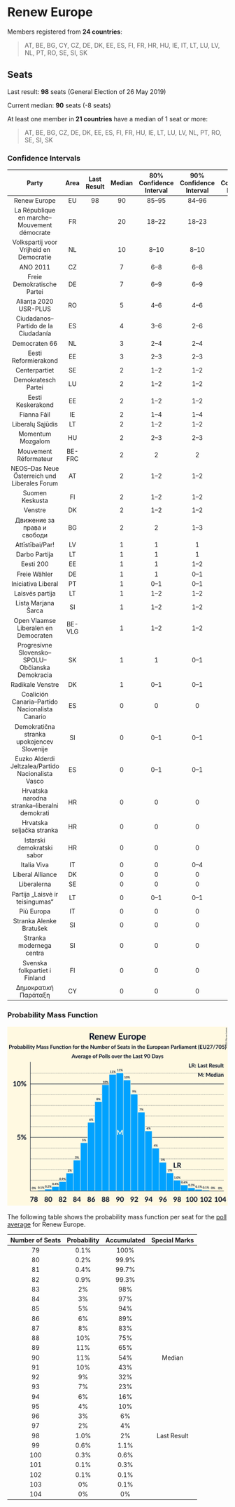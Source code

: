 # Renew Europe

Members registered from **24 countries**:

> AT, BE, BG, CY, CZ, DE, DK, EE, ES, FI, FR, HR, HU, IE, IT, LT, LU, LV, NL, PT, RO, SE, SI, SK

## Seats

Last result: **98** seats (General Election of 26 May 2019)

Current median: **90** seats (-8 seats)

At least one member in **21 countries** have a median of 1 seat or more:

> AT, BE, BG, CZ, DE, DK, EE, ES, FI, FR, HU, IE, LT, LU, LV, NL, PT, RO, SE, SI, SK

### Confidence Intervals

| Party | Area | Last Result | Median | 80% Confidence Interval | 90% Confidence Interval | 95% Confidence Interval | 99% Confidence Interval |
|:-----:|:----:|:-----------:|:------:|:-----------------------:|:-----------------------:|:-----------------------:|:-----------------------:|
| Renew Europe | EU | 98 | 90 | 85–95 | 84–96 | 83–97 | 81–100 |
| La République en marche–Mouvement démocrate | FR | | 20 | 18–22 | 18–23 | 18–23 | 18–24 |
| Volkspartij voor Vrijheid en Democratie | NL | | 10 | 8–10 | 8–10 | 8–10 | 8–10 |
| ANO 2011 | CZ | | 7 | 6–8 | 6–8 | 6–8 | 6–9 |
| Freie Demokratische Partei | DE | | 7 | 6–9 | 6–9 | 5–9 | 5–10 |
| Alianța 2020 USR-PLUS | RO | | 5 | 4–6 | 4–6 | 4–6 | 4–6 |
| Ciudadanos–Partido de la Ciudadanía | ES | | 4 | 3–6 | 2–6 | 2–6 | 2–6 |
| Democraten 66 | NL | | 3 | 2–4 | 2–4 | 2–4 | 2–4 |
| Eesti Reformierakond | EE | | 3 | 2–3 | 2–3 | 2–3 | 2–3 |
| Centerpartiet | SE | | 2 | 1–2 | 1–2 | 1–2 | 1–3 |
| Demokratesch Partei | LU | | 2 | 1–2 | 1–2 | 1–2 | 1–2 |
| Eesti Keskerakond | EE | | 2 | 1–2 | 1–2 | 1–2 | 1–2 |
| Fianna Fáil | IE | | 2 | 1–4 | 1–4 | 1–4 | 1–4 |
| Liberalų Sąjūdis | LT | | 2 | 1–2 | 1–2 | 1–2 | 1–2 |
| Momentum Mozgalom | HU | | 2 | 2–3 | 2–3 | 2–3 | 2–3 |
| Mouvement Réformateur | BE-FRC | | 2 | 2 | 2 | 1–2 | 1–2 |
| NEOS–Das Neue Österreich und Liberales Forum | AT | | 2 | 1–2 | 1–2 | 1–2 | 1–3 |
| Suomen Keskusta | FI | | 2 | 1–2 | 1–2 | 1–2 | 1–2 |
| Venstre | DK | | 2 | 1–2 | 1–2 | 1–2 | 1–2 |
| Движение за права и свободи | BG | | 2 | 2 | 1–3 | 1–3 | 1–3 |
| Attīstībai/Par! | LV | | 1 | 1 | 1 | 1 | 1–2 |
| Darbo Partija | LT | | 1 | 1 | 1 | 0–2 | 0–2 |
| Eesti 200 | EE | | 1 | 1 | 1–2 | 1–2 | 1–2 |
| Freie Wähler | DE | | 1 | 1 | 0–1 | 0–2 | 0–2 |
| Iniciativa Liberal | PT | | 1 | 0–1 | 0–1 | 0–1 | 0–2 |
| Laisvės partija | LT | | 1 | 1–2 | 1–2 | 1–2 | 1–2 |
| Lista Marjana Šarca | SI | | 1 | 1–2 | 1–2 | 1–2 | 1–3 |
| Open Vlaamse Liberalen en Democraten | BE-VLG | | 1 | 1–2 | 1–2 | 1–2 | 1–2 |
| Progresívne Slovensko–SPOLU–Občianska Demokracia | SK | | 1 | 1 | 0–1 | 0–1 | 0–2 |
| Radikale Venstre | DK | | 1 | 0–1 | 0–1 | 0–1 | 0–1 |
| Coalición Canaria–Partido Nacionalista Canario | ES | | 0 | 0 | 0 | 0 | 0 |
| Demokratična stranka upokojencev Slovenije | SI | | 0 | 0–1 | 0–1 | 0–1 | 0–1 |
| Euzko Alderdi Jeltzalea/Partido Nacionalista Vasco | ES | | 0 | 0–1 | 0–1 | 0–1 | 0–1 |
| Hrvatska narodna stranka–liberalni demokrati | HR | | 0 | 0 | 0 | 0 | 0 |
| Hrvatska seljačka stranka | HR | | 0 | 0 | 0 | 0 | 0 |
| Istarski demokratski sabor | HR | | 0 | 0 | 0 | 0 | 0 |
| Italia Viva | IT | | 0 | 0 | 0–4 | 0–4 | 0–5 |
| Liberal Alliance | DK | | 0 | 0 | 0 | 0 | 0 |
| Liberalerna | SE | | 0 | 0 | 0 | 0 | 0–1 |
| Partija „Laisvė ir teisingumas“ | LT | | 0 | 0–1 | 0–1 | 0–1 | 0–1 |
| Più Europa | IT | | 0 | 0 | 0 | 0 | 0 |
| Stranka Alenke Bratušek | SI | | 0 | 0 | 0 | 0 | 0 |
| Stranka modernega centra | SI | | 0 | 0 | 0 | 0 | 0 |
| Svenska folkpartiet i Finland | FI | | 0 | 0 | 0 | 0–1 | 0–1 |
| Δημοκρατική Παράταξη | CY | | 0 | 0 | 0 | 0 | 0 |

### Probability Mass Function

![Graph with seats probability mass function not yet produced](average-2021-02-28-seats-pmf-reneweurope.png "Seats Probability Mass Function")

The following table shows the probability mass function per seat for the [poll average](average-2021-02-28.html) for Renew Europe.

| Number of Seats | Probability | Accumulated | Special Marks |
|:---------------:|:-----------:|:-----------:|:-------------:|
| 79 | 0.1% | 100% |  |
| 80 | 0.2% | 99.9% |  |
| 81 | 0.4% | 99.7% |  |
| 82 | 0.9% | 99.3% |  |
| 83 | 2% | 98% |  |
| 84 | 3% | 97% |  |
| 85 | 5% | 94% |  |
| 86 | 6% | 89% |  |
| 87 | 8% | 83% |  |
| 88 | 10% | 75% |  |
| 89 | 11% | 65% |  |
| 90 | 11% | 54% | Median |
| 91 | 10% | 43% |  |
| 92 | 9% | 32% |  |
| 93 | 7% | 23% |  |
| 94 | 6% | 16% |  |
| 95 | 4% | 10% |  |
| 96 | 3% | 6% |  |
| 97 | 2% | 4% |  |
| 98 | 1.0% | 2% | Last Result |
| 99 | 0.6% | 1.1% |  |
| 100 | 0.3% | 0.6% |  |
| 101 | 0.1% | 0.3% |  |
| 102 | 0.1% | 0.1% |  |
| 103 | 0% | 0.1% |  |
| 104 | 0% | 0% |  |


